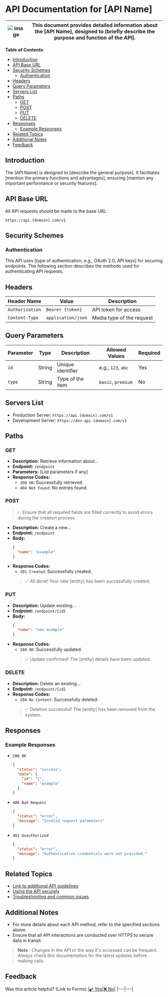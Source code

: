 # API Documentation for [API Name]


|    ![image](https://github.com/AntonyWilliam/doc_sample2/assets/54343267/9b5e8bc2-7a43-4451-9c69-a360e48c5a3a)     |      This document provides detailed information about the [API Name], designed to [briefly describe the purpose and function of the API].        |
|------------------|----------------------------|


**Table of Contents**:

- [Introduction](#introduction)
- [API Base URL](#api-base-url)
- [Security Schemes](#security-schemes)
  - [Authentication](#authentication)
- [Headers](#headers)
- [Query Parameters](#query-parameters)
- [Servers List](#servers-list)
- [Paths](#paths)
  - [GET](#get)
  - [POST](#post)
  - [PUT](#put)
  - [DELETE](#delete)
- [Responses](#responses)
  - [Example Responses](#example-responses)
- [Related Topics](#related-topics)
- [Additional Notes](#additional-notes)
- [Feedback](#feedback)

## Introduction

The [API Name] is designed to [describe the general purpose]. It facilitates [mention the primary functions and advantages], ensuring [mention any important performance or security features].

## API Base URL

All API requests should be made to the base URL:
```
https://api.[domain].com/v1
```

## Security Schemes

### Authentication

This API uses [type of authentication, e.g., OAuth 2.0, API keys] for securing endpoints. The following section describes the methods used for authenticating API requests.

## Headers

| Header Name      | Value              | Description                |
|------------------|--------------------|----------------------------|
| `Authorization`  | `Bearer {token}`   | API token for access       |
| `Content-Type`   | `application/json` | Media type of the request  |

## Query Parameters

| Parameter | Type   | Description       | Allowed Values          | Required |
|-----------|--------|-------------------|-------------------------|----------|
| `id`      | String | Unique identifier | e.g., `123`, `abc`      | Yes      |
| `type`    | String | Type of the item  | `basic`, `premium`      | No       |

## Servers List

- Production Server: `https://api.[domain].com/v1`
- Development Server: `https://dev-api.[domain].com/v1`

## Paths

### GET

- **Description:** Retrieve information about...
- **Endpoint:** `/endpoint`
- **Parameters:** [List parameters if any]
- **Response Codes:** 
  - `200 OK`: Successfully retrieved.
  - `404 Not Found`: No entries found.

### POST

> :information_source:
> : Ensure that all required fields are filled correctly to avoid errors during the creation process.

- **Description:** Create a new...
- **Endpoint:** `/endpoint`
- **Body:** 
  ```json
  {
    "name": "example"
  }
  ```
- **Response Codes:** 
  - `201 Created`: Successfully created.
  > :white_check_mark: All done! Your new [entity] has been successfully created.

### PUT

- **Description:** Update existing...
- **Endpoint:** `/endpoint/{id}`
- **Body:** 
  ```json
  {
    "name": "new example"
  }
  ```
- **Response Codes:** 
  - `200 OK`: Successfully updated.
  > :white_check_mark: Update confirmed! The [entity] details have been updated.

### DELETE

- **Description:** Delete an existing...
- **Endpoint:** `/endpoint/{id}`
- **Response Codes:** 
  - `204 No Content`: Successfully deleted.
  > :white_check_mark: Deletion successful! The [entity] has been removed from the system.

## Responses

### Example Responses

- `200 OK`
  ```json
  {
    "status": "success",
    "data": {
      "id": "1",
      "name": "example"
    }
  }
  ```
- `400 Bad Request`
  ```json
  {
    "status": "error",
    "message": "Invalid request parameters"
  }
  ```
- `401 Unauthorized`
  ```json
  {
    "status": "error",
    "message": "Authentication credentials were not provided."
  }
  ```

## Related Topics

- [Link to additional API guidelines](#)
- [Using the API securely](#)
- [Troubleshooting and common issues](#)

## Additional Notes

- For more details about each API method, refer to the specified sections above.
- Ensure that all API interactions are conducted over HTTPS to secure data in transit.

> **Note**
> : Changes in the API or the way it's accessed can be frequent. Always check this documentation for the latest updates before making calls.

## Feedback

Was this article helpful? (Link to Forms)
|[:heavy_check_mark: Yes](teste)|[:x: No](teste)|
|---|---|
